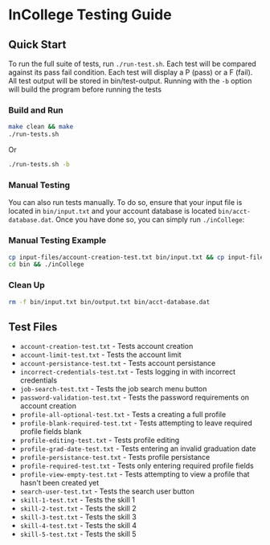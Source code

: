 # InCollege Testing Guide

## Quick Start
To run the full suite of tests, run `./run-test.sh`. Each test will be compared against its pass fail condition. Each test will display a P (pass) or a F (fail). All test output will be stored in bin/test-output. Running with the `-b` option will build the program before running the tests

### Build and Run
```bash
make clean && make
./run-tests.sh
```
Or
```bash
./run-tests.sh -b
```


### Manual Testing
You can also run tests manually. To do so, ensure that your input file is located in `bin/input.txt` and your account database is located `bin/acct-database.dat`. Once you have done so, you can simply run `./inCollege`:

### Manual Testing Example
```bash
cp input-files/account-creation-test.txt bin/input.txt && cp input-files/account-creation-test-database.dat bin/acct-databse.dat
cd bin && ./inCollege
```

### Clean Up
```bash
rm -f bin/input.txt bin/output.txt bin/acct-database.dat
```

## Test Files
- `account-creation-test.txt` - Tests account creation
- `account-limit-test.txt` - Tests the account limit
- `account-persistance-test.txt` - Tests account persistance
- `incorrect-credentials-test.txt` - Tests logging in with incorrect credentials
- `job-search-test.txt` - Tests the job search menu button
- `password-validation-test.txt` - Tests the password requirements on account creation
- `profile-all-optional-test.txt` - Tests a creating a full profile
- `profile-blank-required-test.txt` - Tests attempting to leave required profile fields blank
- `profile-editing-test.txt` - Tests profile editing
- `profile-grad-date-test.txt` - Tests entering an invalid graduation date
- `profile-persistance-test.txt` - Tests profile persistance
- `profile-required-test.txt` - Tests only entering required profile fields
- `profile-view-empty-test.txt` - Tests attempting to view a profile that hasn't been created yet
- `search-user-test.txt` - Tests the search user button
- `skill-1-test.txt` - Tests the skill 1
- `skill-2-test.txt` - Tests the skill 2
- `skill-3-test.txt` - Tests the skill 3
- `skill-4-test.txt` - Tests the skill 4
- `skill-5-test.txt` - Tests the skill 5